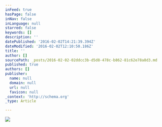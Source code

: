 ```yaml
---
inFeed: true
hasPage: false
inNav: false
inLanguage: null
starred: false
keywords: []
description: ''
datePublished: '2016-02-02T14:21:39.394Z'
dateModified: '2016-02-02T12:10:50.186Z'
title: ''
author: []
sourcePath: _posts/2016-02-02-02ddcc3b-d5d8-478c-b862-81c62e78a8d3.md
published: true
authors: []
publisher:
  name: null
  domain: null
  url: null
  favicon: null
_context: 'http://schema.org'
_type: Article

---
```

![](https://the-grid-user-content.s3-us-west-2.amazonaws.com/802953c2-7f0d-473b-99d3-f09be6286ac6.jpg)